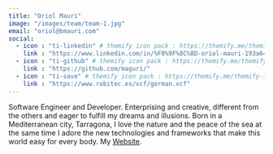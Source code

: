 ```yaml
---
title: "Oriol Mauri"
image: "/images/team/team-1.jpg"
email: "oriol@bmauri.com"
social:
  - icon : "ti-linkedin" # themify icon pack : https://themify.me/themify-icons
    link : "https://www.linkedin.com/in/%F0%9F%8C%8D-oriol-mauri-193a648b/"
  - icon : "ti-github" # themify icon pack : https://themify.me/themify-icons
    link : "https://github.com/maguri/"
  - icon : "ti-save" # themify icon pack : https://themify.me/themify-icons
    link : "https://www.robitec.es/vcf/german.vcf"
---
```


Software Engineer and Developer. Enterprising and creative, different from the others and eager to fulfill my dreams and illusions. Born in a Mediterranean city, Tarragona, I love the nature and the peace of the sea at the same time I adore the new technologies and frameworks that make this world easy for every body. My [Website](https://maguri.github.io/cv/).